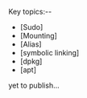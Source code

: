 Key topics:--

- [Sudo]
- [Mounting]
- [Alias]
- [symbolic linking]
- [dpkg]
- [apt]

yet to publish...
